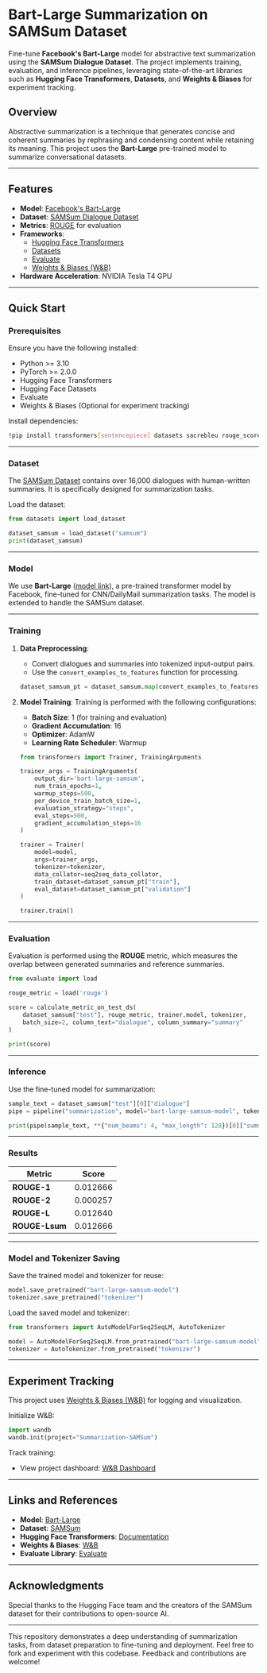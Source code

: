 # Bart-Large Summarization on SAMSum Dataset

Fine-tune **Facebook's Bart-Large** model for abstractive text summarization using the **SAMSum Dialogue Dataset**. The project implements training, evaluation, and inference pipelines, leveraging state-of-the-art libraries such as **Hugging Face Transformers**, **Datasets**, and **Weights & Biases** for experiment tracking.

## Overview

Abstractive summarization is a technique that generates concise and coherent summaries by rephrasing and condensing content while retaining its meaning. This project uses the **Bart-Large** pre-trained model to summarize conversational datasets.

---

## Features

- **Model**: [Facebook's Bart-Large](https://huggingface.co/facebook/bart-large-cnn)
- **Dataset**: [SAMSum Dialogue Dataset](https://huggingface.co/datasets/samsum)
- **Metrics**: [ROUGE](https://en.wikipedia.org/wiki/ROUGE_(metric)) for evaluation
- **Frameworks**:
  - [Hugging Face Transformers](https://huggingface.co/docs/transformers)
  - [Datasets](https://huggingface.co/docs/datasets)
  - [Evaluate](https://huggingface.co/docs/evaluate)
  - [Weights & Biases (W&B)](https://wandb.ai)
- **Hardware Acceleration**: NVIDIA Tesla T4 GPU

---

## Quick Start

### Prerequisites

Ensure you have the following installed:

- Python >= 3.10
- PyTorch >= 2.0.0
- Hugging Face Transformers
- Hugging Face Datasets
- Evaluate
- Weights & Biases (Optional for experiment tracking)

Install dependencies:
```bash
!pip install transformers[sentencepiece] datasets sacrebleu rouge_score py7zr evaluate wandb
```

---

### Dataset

The [SAMSum Dataset](https://huggingface.co/datasets/samsum) contains over 16,000 dialogues with human-written summaries. It is specifically designed for summarization tasks.

Load the dataset:
```python
from datasets import load_dataset

dataset_samsum = load_dataset("samsum")
print(dataset_samsum)
```

---

### Model

We use **Bart-Large** ([model link](https://huggingface.co/facebook/bart-large-cnn)), a pre-trained transformer model by Facebook, fine-tuned for CNN/DailyMail summarization tasks. The model is extended to handle the SAMSum dataset.

---

### Training

1. **Data Preprocessing**:
   - Convert dialogues and summaries into tokenized input-output pairs.
   - Use the `convert_examples_to_features` function for processing.

   ```python
   dataset_samsum_pt = dataset_samsum.map(convert_examples_to_features, batched=True)
   ```

2. **Model Training**:
   Training is performed with the following configurations:
   - **Batch Size**: 1 (for training and evaluation)
   - **Gradient Accumulation**: 16
   - **Optimizer**: AdamW
   - **Learning Rate Scheduler**: Warmup

   ```python
   from transformers import Trainer, TrainingArguments

   trainer_args = TrainingArguments(
       output_dir='bart-large-samsum',
       num_train_epochs=1,
       warmup_steps=500,
       per_device_train_batch_size=1,
       evaluation_strategy="steps",
       eval_steps=500,
       gradient_accumulation_steps=16
   )

   trainer = Trainer(
       model=model,
       args=trainer_args,
       tokenizer=tokenizer,
       data_collator=seq2seq_data_collator,
       train_dataset=dataset_samsum_pt["train"],
       eval_dataset=dataset_samsum_pt["validation"]
   )

   trainer.train()
   ```

---

### Evaluation

Evaluation is performed using the **ROUGE** metric, which measures the overlap between generated summaries and reference summaries.

```python
from evaluate import load

rouge_metric = load('rouge')

score = calculate_metric_on_test_ds(
    dataset_samsum["test"], rouge_metric, trainer.model, tokenizer, 
    batch_size=2, column_text="dialogue", column_summary="summary"
)

print(score)
```

---

### Inference

Use the fine-tuned model for summarization:

```python
sample_text = dataset_samsum["test"][0]["dialogue"]
pipe = pipeline("summarization", model="bart-large-samsum-model", tokenizer=tokenizer)

print(pipe(sample_text, **{"num_beams": 4, "max_length": 128})[0]["summary_text"])
```

---

### Results

| Metric       | Score    |
|--------------|----------|
| **ROUGE-1**  | 0.012666 |
| **ROUGE-2**  | 0.000257 |
| **ROUGE-L**  | 0.012640 |
| **ROUGE-Lsum** | 0.012666 |

---

### Model and Tokenizer Saving

Save the trained model and tokenizer for reuse:
```python
model.save_pretrained("bart-large-samsum-model")
tokenizer.save_pretrained("tokenizer")
```

Load the saved model and tokenizer:
```python
from transformers import AutoModelForSeq2SeqLM, AutoTokenizer

model = AutoModelForSeq2SeqLM.from_pretrained("bart-large-samsum-model")
tokenizer = AutoTokenizer.from_pretrained("tokenizer")
```

---

## Experiment Tracking

This project uses [Weights & Biases (W&B)](https://wandb.ai) for logging and visualization.

Initialize W&B:
```python
import wandb
wandb.init(project="Summarization-SAMSum")
```

Track training:
- View project dashboard: [W&B Dashboard](https://wandb.ai)

---

## Links and References

- **Model**: [Bart-Large](https://huggingface.co/facebook/bart-large-cnn)
- **Dataset**: [SAMSum](https://huggingface.co/datasets/samsum)
- **Hugging Face Transformers**: [Documentation](https://huggingface.co/docs/transformers)
- **Weights & Biases**: [W&B](https://wandb.ai)
- **Evaluate Library**: [Evaluate](https://huggingface.co/docs/evaluate)

---

## Acknowledgments

Special thanks to the Hugging Face team and the creators of the SAMSum dataset for their contributions to open-source AI.

---

This repository demonstrates a deep understanding of summarization tasks, from dataset preparation to fine-tuning and deployment. Feel free to fork and experiment with this codebase. Feedback and contributions are welcome!
